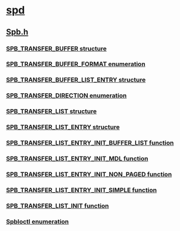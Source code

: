 # [spd](index.md)
## [Spb.h](../spb/index.md)
### [SPB_TRANSFER_BUFFER structure](../spb/ns-spb-spb_transfer_buffer.md)
### [SPB_TRANSFER_BUFFER_FORMAT enumeration](../spb/ne-spb-spb_transfer_buffer_format.md)
### [SPB_TRANSFER_BUFFER_LIST_ENTRY structure](../spb/ns-spb-spb_transfer_buffer_list_entry.md)
### [SPB_TRANSFER_DIRECTION enumeration](../spb/ne-spb-spb_transfer_direction.md)
### [SPB_TRANSFER_LIST structure](../spb/ns-spb-spb_transfer_list.md)
### [SPB_TRANSFER_LIST_ENTRY structure](../spb/ns-spb-spb_transfer_list_entry.md)
### [SPB_TRANSFER_LIST_ENTRY_INIT_BUFFER_LIST function](../spb/nf-spb-spb_transfer_list_entry_init_buffer_list.md)
### [SPB_TRANSFER_LIST_ENTRY_INIT_MDL function](../spb/nf-spb-spb_transfer_list_entry_init_mdl.md)
### [SPB_TRANSFER_LIST_ENTRY_INIT_NON_PAGED function](../spb/nf-spb-spb_transfer_list_entry_init_non_paged.md)
### [SPB_TRANSFER_LIST_ENTRY_INIT_SIMPLE function](../spb/nf-spb-spb_transfer_list_entry_init_simple.md)
### [SPB_TRANSFER_LIST_INIT function](../spb/nf-spb-spb_transfer_list_init.md)
### [SpbIoctl enumeration](../spb/ne-spb-spbioctl.md)
